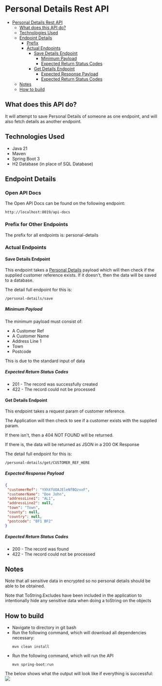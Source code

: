 # Personal Details Rest API

<!-- TOC -->

* [Personal Details Rest API](#personal-details-rest-api)
    * [What does this API do?](#what-does-this-api-do)
    * [Technologies Used](#technologies-used)
    * [Endpoint Details](#endpoint-details)
        * [Prefix](#prefix)
        * [Actual Endpoints](#actual-endpoints)
            * [Save Details Endpoint](#save-details-endpoint)
                * [Minimum Payload](#minimum-payload)
                * [Expected Return Status Codes](#expected-return-status-codes)
            * [Get Details Endpoint](#get-details-endpoint)
                * [Expected Response Payload](#expected-response-payload)
                * [Expected Return Status Codes](#expected-return-status-codes-1)
    * [Notes](#notes)
    * [How to build](#how-to-build)

<!-- TOC -->

## What does this API do?

It will attempt to save Personal Details of someone as one endpoint, and will also fetch details as another endpoint.

## Technologies Used

- Java 21
- Maven
- Spring Boot 3
- H2 Database (in place of SQL Database)

## Endpoint Details

### Open API Docs

The Open API Docs can be found on the following endpoint:

```
http://localhost:8019/api-docs
```

### Prefix for Other Endpoints

The prefix for all endpoints is: personal-details

### Actual Endpoints

#### Save Details Endpoint

This endpoint takes a [Personal Details](src/main/java/org/personal/details/model/PersonalDetailsDTO.java) payload
which will then check if the supplied customer reference exists.
If it doesn't, then the data will be saved to a database.

The detail full endpoint for this is:

 ```
 /personal-details/save
  ```

##### Minimum Payload

The minimum payload must consist of:

- A Customer Ref
- A Customer Name
- Address Line 1
- Town
- Postcode

This is due to the standard input of data

##### Expected Return Status Codes

- 201 - The record was successfully created
- 422 - The record could not be processed

#### Get Details Endpoint

This endpoint takes a request param of customer reference.

The Application will then check to see if a customer exists with the supplied param.

If there isn't, then a 404 NOT FOUND will be returned.

If there is, the data will be returned as JSON in a 200 OK Response

The detail full endpoint for this is:

 ```
 /personal-details/get/CUSTOMER_REF_HERE
  ```

##### Expected Response Payload

 ```json
 {
  "customerRef": "YXhXfUOAJEleNfBQzvxF",
  "customerName": "Doe John",
  "addressLine1": "AL1",
  "addressLine2": null,
  "town": "Town",
  "county": null,
  "country": null,
  "postcode": "BF1 BF2"
}
  ```

##### Expected Return Status Codes

- 200 - The record was found
- 422 - The record could not be processed

## Notes

Note that all sensitive data in encrypted so no personal details should be able to be obtained.

Note that ToString.Excludes have been included in the application to intentionally hide any sensitive data when doing a
toString on the objects

## How to build

- Navigate to directory in git bash
- Run the following command, which will download all dependencies necessary:
  ```shell
  mvn clean install
  ```
- Run the following command, which will run the API
  ```shell
  mvn spring-boot:run

The below shows what the output will look like if everything is successful:
![](src/main/resources/readme-resources/mvn-spring-boot-run.png)

```